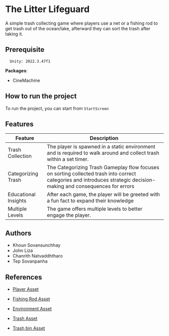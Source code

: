 # The Litter Lifeguard

A simple trash collecting game where players use a net or a fishing rod to get trash out of the ocean/lake, afterward they can sort the trash after taking it.

## Prerequisite

```none
  Unity: 2022.3.47f1
```

**Packages**:

- CineMachine

## How to run the project

To run the project, you can start from `StartScreen`

## Features

| Feature | Description |
|-|-|
| Trash Collection | The player is spawned in a static environment and is required to walk around and collect trash within a set timer. |
| Categorizing Trash | The Categorizing Trash Gameplay flow focuses on sorting collected trash into correct categories and introduces strategic decision-making and consequences for errors |
| Educational Insights | After each game, the player will be greeted with a fun fact to expand their knowledge |
| Multiple Levels | The game offers multiple levels to better engage the player. |

## Authors

- Khoun Sovansunchhay
- John Liza
- Chanrith Natvaddhtharo
- Tep Sovanpanha

## References

- [Player Asset](https://kenney.nl/assets/mini-characters-1)

- [Fishing Rod Asset](https://sketchfab.com/3d-models/laser-fishing-rod-9916ce9af715412e991054c4fdc3f144)

- [Environment Asset](https://assetstore.unity.com/packages/3d/environments/simple-forest-pack-209273#description)

- [Trash Asset](https://assetstore.unity.com/packages/tools/modeling/mess-maker-free-213803)

- [Trash bin Asset](https://assetstore.unity.com/packages/3d/props/exterior/plastic-trash-bins-160771)
